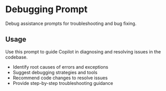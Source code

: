 # Debugging Prompt

Debug assistance prompts for troubleshooting and bug fixing.

## Usage

Use this prompt to guide Copilot in diagnosing and resolving issues in the codebase.

- Identify root causes of errors and exceptions
- Suggest debugging strategies and tools
- Recommend code changes to resolve issues
- Provide step-by-step troubleshooting guidance
